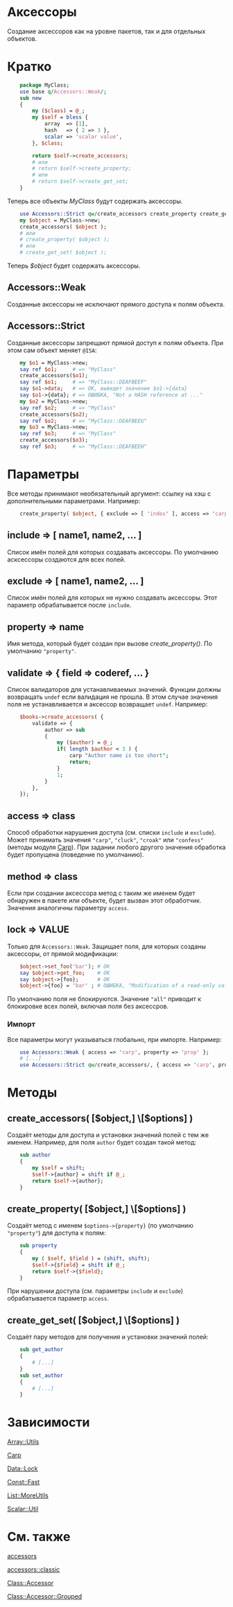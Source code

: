 # Аксессоры

Создание аксессоров как на уровне пакетов, так и для отдельных объектов.

# Кратко

``` perl
    package MyClass;
    use base q/Accessors::Weak/;
    sub new
    {
        my ($class) = @_;
        my $self = bless {
            array  => [1],
            hash   => { 2 => 3 },
            scalar => 'scalar value',
        }, $class;

        return $self->create_accessors;
        # или
        # return $self->create_property;
        # или
        # return $self->create_get_set;
    }
```
Теперь все объекты *MyClass* будут содержать аксессоры.

```perl
    use Accessors::Strict qw/create_accessors create_property create_get_set/;
    my $object = MyClass->new;
    create_accessors( $object );
    # или
    # create_property( $object );
    # или
    # create_get_set( $object );
```
Теперь *$object* будет содержать аксессоры.

## Accessors::Weak

Созданные аксессоры не исключают прямого доступа к полям объекта.

## Accessors::Strict

Созданные аксессоры запрещают прямой доступ к полям объекта. При этом сам объект меняет `@ISA`:

```perl
    my $o1 = MyClass->new;
    say ref $o1;     # => "MyClass"
    create_accessors($o1);
    say ref $o1;     # => "MyClass::DEAFBEEF"
    say $o1->data;   # => OK, выведет значение $o1->{data}
    say $o1->{data}; # => ОШИБКА, "Not a HASH reference at ..."
    my $o2 = MyClass->new;
    say ref $o2;     # => "MyClass"
    create_accessors($o2);
    say ref $o2;     # => "MyClass::DEAFBEEG"
    my $o3 = MyClass->new;
    say ref $o3;     # => "MyClass"
    create_accessors($o3);
    say ref $o3;     # => "MyClass::DEAFBEEH"
```

# Параметры

Все методы принимают необязательный аргумент: ссылку на хэш с дополнительными параметрами. Например:

```perl
    create_property( $object, { exclude => [ 'index' ], access => 'carp', property => 'prop' } );
```

## include => [ name1, name2, ... ]

Список имён полей для которых создавать аксессоры. По умолчанию асксессоры создаются для всех полей.
    
## exclude => [ name1, name2, ... ]

Список имён полей для которых не нужно создавать аксессоры. Этот параметр обрабатывается после `include`.

## property => name

Имя метода, который будет создан при вызове *create_property()*. По умолчанию `"property"`.

## validate => { field => coderef, ... }

Список валидаторов для устанавливаемых значений. Функции должны возвращать `undef` если валидация не прошла. В этом случае значения поля не устанавливается и аксессор возвращает `undef`. Например:

```perl
    $books->create_accessors( {
        validate => {
            author => sub
            {
                my ($author) = @_;
                if( length $author < 3 ) {
                    carp "Author name is too short";
                    return;
                }
                1;
            }
        },
    });
```

## access => class

Способ обработки нарушения доступа (см. списки `include` и `exclude`). Может принимать значения `"carp"`, `"cluck"`, `"croak"` или `"confess"` (методы модуля [Carp](https://metacpan.org/pod/Carp)). При задании любого другого значения обработка будет пропущена (поведение по умолчанию).

## method => class

Если при создании аксессора метод с таким же именем будет обнаружен в пакете или объекте, будет вызван этот обработчик. Значения аналогичны параметру `access`.

## lock => VALUE

Только для `Accessors::Weak`. Защищает поля, для которых созданы аксессоры, от прямой модификации:

```perl
    $object->set_foo('bar'); # OK
    say $object->get_foo;    # OK
    say $object->{foo};      # OK
    $object->{foo} = 'bar' ; # ОШИБКА, "Modification of a read-only value attempted at..."
```

По умолчанию поля не блокируются. Значение `"all"` приводит к блокировке всех полей, включая поля без аксессров.

### Импорт

Все параметры могут указываться глобально, при импорте. Например:

```perl
    use Accessors::Weak { access => 'carp', property => 'prop' };
    # [...]
    use Accessors::Strict qw/create_accessors/, { access => 'carp', property => 'prop' };
```

# Методы

## create_accessors( [$object,] \[$options] )

Создаёт методы для доступа и установки значений полей с тем же именем. Например, для поля `author` будет создан такой метод:

```perl
    sub author
    {
        my $self = shift;
        $self->{author} = shift if @_;
        return $self->{author};
    }
```

## create_property( [$object,] \[$options] )

Создаёт метод с именем `$options->{property}` (по умолчанию `"property"`) для доступа к полям:

```perl
    sub property
    {
        my ( $self, $field ) = (shift, shift);
        $self->{$field} = shift if @_;
        return $self->{$field};
    }
```
При нарушении доступа (см. параметры `include` и `exclude`) обрабатывается параметр `access`.

## create_get_set( [$object,] \[$options] )

Создаёт пару методов для получения и установки значений полей:

```perl
    sub get_author
    {
        # [...]
    }
    sub set_author
    {
        # [...]
    }
```

# Зависимости

[Array::Utils](https://metacpan.org/pod/Array::Utils)

[Carp](Carp)

[Data::Lock](https://metacpan.org/pod/Data::Lock)

[Const::Fast](https://metacpan.org/pod/Const::Fast)
 
[List::MoreUtils](https://metacpan.org/pod/List::MoreUtils)

[Scalar::Util](https://metacpan.org/pod/Scalar::Util)

# См. также

[accessors](https://metacpan.org/pod/accessors)

[accessors::classic](https://metacpan.org/pod/accessors::classic)

[Class::Accessor](https://metacpan.org/pod/Class::Accessor)

[Class::Accessor::Grouped](https://metacpan.org/pod/Class::Accessor::Grouped)

